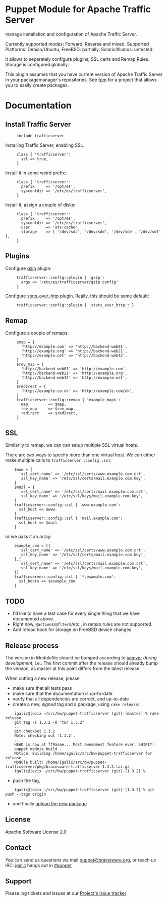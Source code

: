 # Puppet Module for Apache Traffic Server 

manage installation and configuration of Apache Traffic Server.

Currently supported modes: Forward, Reverse and mixed.
Supported Platforms: Debian/Ubuntu, FreeBSD: partially. Solaris/Illumos: untested.

It allows to seperately configure plugins, SSL certs and Remap Rules. Storage is configured globally.

This plugin assumes that you have current version of Apache Traffic Server in your packagemanager's repositories. See [fpm](https://github.com/jordansissel/fpm) for a project that allows you to easily create packages.

# Documentation

## Install Traffic Server

```puppet
     include trafficserver
```

Installing Traffic Server, enabling SSL.

```puppet
     class { 'trafficserver':
       ssl => true,
     }
```

Install it in some weird prefix:

```puppet
     class { 'trafficserver':
       prefix     => '/opt/es',
       sysconfdir => '/etc/es/trafficserver',
     }
```

Install it, assign a couple of disks:

```puppet
     class { 'trafficserver':
       prefix     => '/opt/es',
       sysconfdir => '/etc/es/trafficserver',
       user       => 'ats-cache'
       storage    => [ '/dev/sdc', '/dev/sdd', '/dev/sde', '/dev/sdf' ],
     }
```

## Plugins

Configure [gzip](https://trafficserver.readthedocs.org/en/latest/reference/plugins/gzip.en.html) plugin:

```puppet
     trafficserver::config::plugin { 'gzip':
       args => '/etc/es/trafficserver/gzip.config'
     }
```

Configure [stats\_over\_http](https://trafficserver.readthedocs.org/en/latest/reference/plugins/stats_over_http.en.html) plugin. Really, this should be some default:

```puppet
     trafficserver::config::plugin { 'stats_over_http': }
```

## Remap

Configure a couple of remaps:

```puppet
     $map = {
       'http://example.com' => 'http://backend-web01',
       'http://example.org' => 'http://backend-web21',
       'http://example.net' => 'http://backend-web42',
     }
     $rev_map = {
       'http://backend-web01' => 'http://example.com',
       'http://backend-web21' => 'http://example.org',
       'http://backend-web42' => 'http://example.net',
     }
     $redirect = {
       'http://example.co.uk' => 'http://example.com/uk',
     }
     trafficserver::config::remap { 'example_maps':
       map         => $map,
       rev_map     => $rev_map,
       redirect    => $redirect,
     }
```

## SSL

Similarily to remap, we can can setup multiple SSL virtual hosts.

There are two ways to specify more than one virtual host. We can either make multiple calls to `trafficserver::config::ssl`:

```puppet
    $www = {
      'ssl_cert_name' => '/etc/ssl/certs/www.example.com.crt',
      'ssl_key_name' => '/etc/ssl/certs/mail.example.com.key',
    }
    $mail = {
      'ssl_cert_name' => '/etc/ssl/certs/mail.example.com.crt',
      'ssl_key_name' => '/etc/ssl/keys/mail.example.com.key',
    }
    trafficserver::config::ssl { 'www.example.com':
      ssl_host => $www
    }
    trafficserver::config::ssl { 'mail.example.com':
      ssl_host => $mail
    }
```

or we pass it an array:

```puppet
    example_com = [{
      'ssl_cert_name' => '/etc/ssl/certs/www.example.com.crt',
      'ssl_key_name' => '/etc/ssl/certs/mail.example.com.key',
    },{
      'ssl_cert_name' => '/etc/ssl/certs/mail.example.com.crt',
      'ssl_key_name' => '/etc/ssl/keys/mail.example.com.key',
    }]
    trafficserver::config::ssl { '*.example.com':
      ssl_hosts => $example_com
    }
```

## TODO

* I'd like to have a test case for every single thing that we have documented above.
* Right now, `@action`s/`@flter`s/etc.. in remap rules are not supported.
* Add reload hook for storage on FreeBSD device changes

## Release process

The version in Modulefile should be bumped according to [semver](http://semver.org/) *during development*, i.e.: The first commit after the release should already bump the version, as master at this point differs from the latest release.

When cutting a new release, please

* make sure that all tests pass
* make sure that the documentation is up-to-date
* verify that all dependencies are correct, and up-to-date
* create a new, *signed* tag and a package, using `rake release`:

```
    igalic@levix ~/src/bw/puppet-trafficserver (git)-[master] % rake release
    git tag -s 1.3.2 -m 't&r 1.3.2'
    ...
    git checkout 1.3.2
    Note: checking out '1.3.2'.
    ...
    HEAD is now at ff9aaae... Most awesomest feature ever. SHIPIT!
    puppet module build .
    Notice: Building /home/igalic/src/bw/puppet-trafficserver for release
    Module built: /home/igalic/src/bw/puppet-trafficserver/pkg/brainsware-trafficserver-1.3.2.tar.gz
    igalic@levix ~/src/bw/puppet-trafficserver (git)-[1.3.2] %
```

* push the tag,

```
    igalic@levix ~/src/bw/puppet-trafficserver (git)-[1.3.2] % git push --tags origin
```

* and finally [upload the new package](http://forge.puppetlabs.com/brainsware/trafficserver/upload)

License
-------

Apache Software License 2.0


Contact
-------

You can send us questions via mail [puppet@brainsware.org](puppet@brainsware.org), or reach us IRC: [igalic](https://github.com/igalic) hangs out in [#puppet](irc://freenode.org/#puppet)

Support
-------

Please log tickets and issues at our [Project's issue tracker](https://github.com/Brainsware/puppet-trafficserver/issues)
